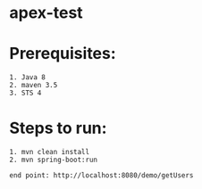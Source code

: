 # apex-test

# Prerequisites:
    1. Java 8
    2. maven 3.5
    3. STS 4

# Steps to run:

    1. mvn clean install
    2. mvn spring-boot:run

    end point: http://localhost:8080/demo/getUsers

